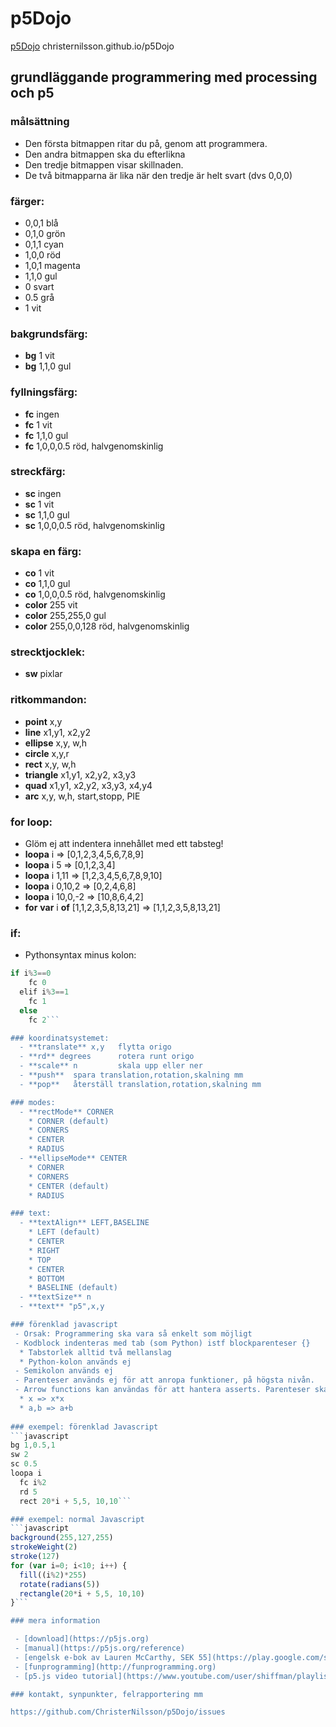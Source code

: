 # p5Dojo

[p5Dojo](https://christernilsson.github.io/p5Dojo) christernilsson.github.io/p5Dojo

## grundläggande programmering med processing och p5

### målsättning
* Den första bitmappen ritar du på, genom att programmera.
* Den andra bitmappen ska du efterlikna
* Den tredje bitmappen visar skillnaden. 
* De två bitmapparna är lika när den tredje är helt svart (dvs 0,0,0)

### färger:
  - 0,0,1 blå
  - 0,1,0 grön
  - 0,1,1 cyan
  - 1,0,0 röd
  - 1,0,1 magenta
  - 1,1,0 gul
  - 0 svart
  - 0.5 grå
  - 1 vit
  
### bakgrundsfärg:
  - **bg** 1   vit
  - **bg** 1,1,0 gul

### fyllningsfärg:
  - **fc**  ingen
  - **fc** 1   vit
  - **fc** 1,1,0   gul
  - **fc** 1,0,0,0.5 röd, halvgenomskinlig

### streckfärg:
  - **sc**    ingen
  - **sc** 1   vit
  - **sc** 1,1,0   gul
  - **sc** 1,0,0,0.5   röd, halvgenomskinlig
  
### skapa en färg:
  - **co** 1   vit
  - **co** 1,1,0   gul
  - **co** 1,0,0,0.5   röd, halvgenomskinlig
  - **color** 255   vit
  - **color** 255,255,0   gul
  - **color** 255,0,0,128   röd, halvgenomskinlig

### strecktjocklek:
  - **sw** pixlar

### ritkommandon:
  - **point** x,y
  - **line** x1,y1, x2,y2
  - **ellipse** x,y, w,h
  - **circle** x,y,r
  - **rect** x,y, w,h
  - **triangle** x1,y1, x2,y2, x3,y3
  - **quad** x1,y1, x2,y2, x3,y3, x4,y4
  - **arc** x,y, w,h, start,stopp, PIE 
  
### for loop:
  - Glöm ej att indentera innehållet med ett tabsteg!
  - **loopa** i    => [0,1,2,3,4,5,6,7,8,9]
  - **loopa** i 5  => [0,1,2,3,4]
  - **loopa** i 1,11  => [1,2,3,4,5,6,7,8,9,10]
  - **loopa** i 0,10,2  => [0,2,4,6,8]
  - **loopa** i 10,0,-2  => [10,8,6,4,2]
  - **for** **var** i **of** [1,1,2,3,5,8,13,21] => [1,1,2,3,5,8,13,21]
  
### if:   
  - Pythonsyntax minus kolon:
```javascript
if i%3==0
    fc 0
  elif i%3==1
    fc 1
  else
    fc 2```    

### koordinatsystemet:
  - **translate** x,y   flytta origo      
  - **rd** degrees      rotera runt origo
  - **scale** n         skala upp eller ner
  - **push**  spara translation,rotation,skalning mm
  - **pop**   återställ translation,rotation,skalning mm

### modes: 
  - **rectMode** CORNER
    * CORNER (default)
    * CORNERS
    * CENTER
    * RADIUS
  - **ellipseMode** CENTER
    * CORNER
    * CORNERS
    * CENTER (default)
    * RADIUS

### text:
  - **textAlign** LEFT,BASELINE  
    * LEFT (default)
    * CENTER
    * RIGHT
    * TOP
    * CENTER
    * BOTTOM
    * BASELINE (default)
  - **textSize** n
  - **text** "p5",x,y

### förenklad javascript
 - Orsak: Programmering ska vara så enkelt som möjligt
 - Kodblock indenteras med tab (som Python) istf blockparenteser {}
  * Tabstorlek alltid två mellanslag
  * Python-kolon används ej
 - Semikolon används ej
 - Parenteser används ej för att anropa funktioner, på högsta nivån.
 - Arrow functions kan användas för att hantera asserts. Parenteser ska ej användas.
  * x => x*x
  * a,b => a+b
  
### exempel: förenklad Javascript
```javascript
bg 1,0.5,1
sw 2
sc 0.5
loopa i
  fc i%2
  rd 5
  rect 20*i + 5,5, 10,10```    

### exempel: normal Javascript
```javascript
background(255,127,255)
strokeWeight(2)
stroke(127)
for (var i=0; i<10; i++) {
  fill((i%2)*255)
  rotate(radians(5))
  rectangle(20*i + 5,5, 10,10)
}```    

### mera information

 - [download](https://p5js.org)
 - [manual](https://p5js.org/reference)
 - [engelsk e-bok av Lauren McCarthy, SEK 55](https://play.google.com/store/books/details?id=iP3GCgAAQBAJ&rdid=book-iP3GCgAAQBAJ&rdot=1&source=gbs_atb&pcampaignid=books_booksearch_atb)
 - [funprogramming](http://funprogramming.org)
 - [p5.js video tutorial](https://www.youtube.com/user/shiffman/playlists?sort=dd&view=50&shelf_id=14)

### kontakt, synpunkter, felrapportering mm

https://github.com/ChristerNilsson/p5Dojo/issues

